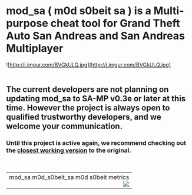 # mod\_sa ( m0d s0beit sa ) is a Multi-purpose cheat tool for Grand Theft Auto San Andreas and San Andreas Multiplayer #
![http://i.imgur.com/BVGkULQ.jpg](http://i.imgur.com/BVGkULQ.jpg)<br />
<br />
## The current developers are not planning on updating mod\_sa to SA-MP v0.3e or later at this time.  However the project is always open to qualified trustworthy developers, and we welcome your communication. ##
### Until this project is active again, we recommend checking out the [closest working version](https://github.com/BlastHackNet/mod_s0beit_sa/releases) to the original. ###
<br />

<table cellpadding='0' width='100%' border='0' cellspacing='0'><tr><td align='right'>mod_sa m0d_s0beit_sa m0d s0beit metrics<br />
<a href='http://www.ohloh.net/p/m0d/'><img src='http://www.ohloh.net/p/m0d/widgets/project_thin_badge.gif' /></a></td></tr></table>
